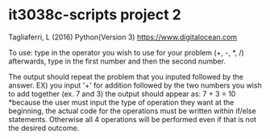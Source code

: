 # it3038c-scripts project 2
Tagliaferri, L (2016) Python(Version 3) https://www.digitalocean.com

To use:
type in the operator you wish to use for your problem (+, -, *, /)
afterwards, type in the first number and then the second number.

The output should repeat the problem that you inputed followed by the answer.
EX) you input '+' for addition followed by the two numbers you wish to add together (ex. 7 and 3)
the output should appear as:
7 + 3 =
10
*because the user must input the type of operation they want at the beginning, the actual code for the operations must be written within if/else statements. Otherwise all 4 operations will be performed even if that is not the desired outcome.
